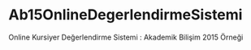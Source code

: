 # Ab15OnlineDegerlendirmeSistemi
Online Kursiyer Değerlendirme Sistemi : Akademik Bilişim 2015 Örneği
